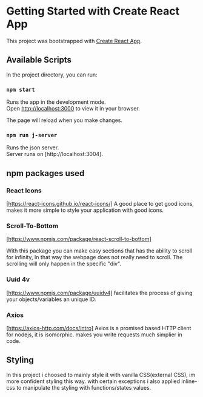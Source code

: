 # Getting Started with Create React App

This project was bootstrapped with [Create React App](https://github.com/facebook/create-react-app).

## Available Scripts

In the project directory, you can run:

### `npm start`

Runs the app in the development mode.\
Open [http://localhost:3000](http://localhost:3000) to view it in your browser.

The page will reload when you make changes.
 
### `npm run j-server`

Runs the json server.\
Server runs on [http://localhost:3004].



## npm packages used


### React Icons

[https://react-icons.github.io/react-icons/]
A good place to get good icons, makes it more simple to style your
application with good icons.


### Scroll-To-Bottom

[https://www.npmjs.com/package/react-scroll-to-bottom]

With this package you can make easy sections that has the ability to
scroll for infinity, In that way the webpage does not really need to scroll.
The scrolling will only happen in the specific "div".


### Uuid 4v

[https://www.npmjs.com/package/uuidv4]
facilitates the process of giving your objects/variables an unique ID. 


### Axios

[https://axios-http.com/docs/intro]
Axios is a promised based HTTP client for nodejs, it is isomorphic.
makes you write requests much simplier in code. 


## Styling

In this project i choosed to mainly style it with vanilla CSS(external CSS), im more confident styling this way.
with certain exceptions i also applied inline-css to manipulate the styling with functions/states values.
